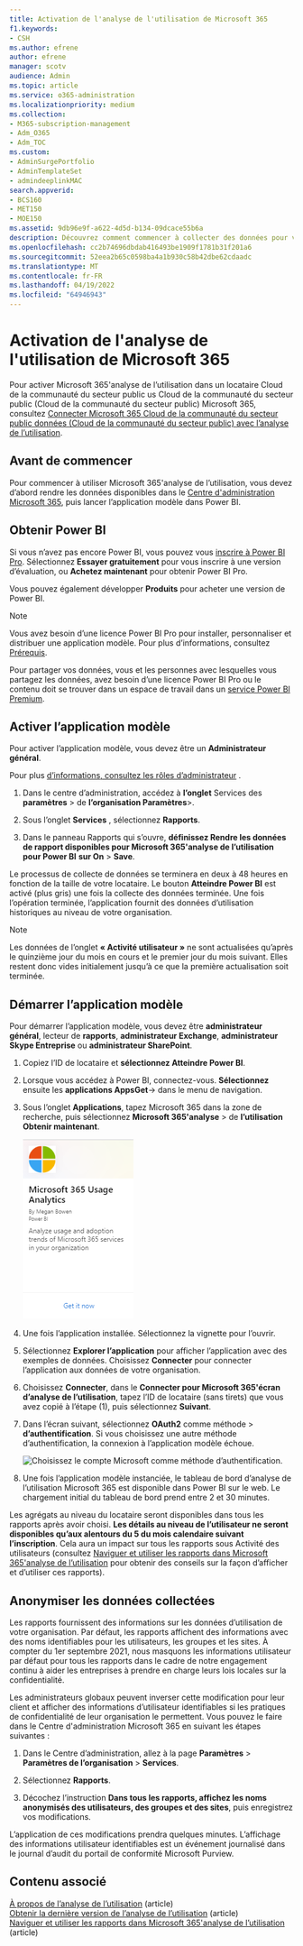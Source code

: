 ```yaml
---
title: Activation de l'analyse de l'utilisation de Microsoft 365
f1.keywords:
- CSH
ms.author: efrene
author: efrene
manager: scotv
audience: Admin
ms.topic: article
ms.service: o365-administration
ms.localizationpriority: medium
ms.collection:
- M365-subscription-management
- Adm_O365
- Adm_TOC
ms.custom:
- AdminSurgePortfolio
- AdminTemplateSet
- admindeeplinkMAC
search.appverid:
- BCS160
- MET150
- MOE150
ms.assetid: 9db96e9f-a622-4d5d-b134-09dcace55b6a
description: Découvrez comment commencer à collecter des données pour votre locataire à l’aide de l’application modèle Microsoft 365 Usage Analytics dans Power BI.
ms.openlocfilehash: cc2b74696dbdab416493be1909f1781b31f201a6
ms.sourcegitcommit: 52eea2b65c0598ba4a1b930c58b42dbe62cdaadc
ms.translationtype: MT
ms.contentlocale: fr-FR
ms.lasthandoff: 04/19/2022
ms.locfileid: "64946943"
---
```

# <a name="enable-microsoft-365-usage-analytics"></a>Activation de l'analyse de l'utilisation de Microsoft 365

Pour activer Microsoft 365'analyse de l’utilisation dans un locataire Cloud de la communauté du secteur public us Cloud de la communauté du secteur public (Cloud de la communauté du secteur public) Microsoft 365, consultez [Connecter Microsoft 365 Cloud de la communauté du secteur public données (Cloud de la communauté du secteur public) avec l’analyse de l’utilisation](connect-to-gcc-data-with-usage-analytics.md).

## <a name="before-you-begin"></a>Avant de commencer

Pour commencer à utiliser Microsoft 365'analyse de l’utilisation, vous devez d’abord rendre les données disponibles dans le <a href="https://go.microsoft.com/fwlink/p/?linkid=2024339" target="_blank">Centre d'administration Microsoft 365</a>, puis lancer l’application modèle dans Power BI.

## <a name="get-power-bi"></a>Obtenir Power BI

Si vous n’avez pas encore Power BI, vous pouvez vous [inscrire à Power BI Pro](https://go.microsoft.com/fwlink/p/?linkid=845347). Sélectionnez **Essayer gratuitement** pour vous inscrire à une version d’évaluation, ou **Achetez maintenant** pour obtenir Power BI Pro.


Vous pouvez également développer **Produits** pour acheter une version de Power BI.

> [!NOTE]
> Vous avez besoin d’une licence Power BI Pro pour installer, personnaliser et distribuer une application modèle. Pour plus d’informations, consultez [Prérequis](/power-bi/service-template-apps-install-distribute?source=docs#prerequisites).

Pour partager vos données, vous et les personnes avec lesquelles vous partagez les données, avez besoin d’une licence Power BI Pro ou le contenu doit se trouver dans un espace de travail dans un [service Power BI Premium](/power-bi/service-premium-what-is).

## <a name="enable-the-template-app"></a>Activer l’application modèle

Pour activer l’application modèle, vous devez être un **Administrateur général**.

Pour plus [d’informations, consultez les rôles d’administrateur](../add-users/about-admin-roles.md) .

1. Dans le centre d’administration, accédez à **l’onglet** Services des **paramètres** \> de **l’organisation Paramètres**\>.

2. Sous l’onglet **Services** , sélectionnez  **Rapports**.

3. Dans le panneau Rapports qui s’ouvre, **définissez Rendre les données de rapport disponibles pour Microsoft 365'analyse de l’utilisation pour Power BI** **sur On** \> **Save**.

Le processus de collecte de données se terminera en deux à 48 heures en fonction de la taille de votre locataire. Le bouton **Atteindre Power BI** est activé (plus gris) une fois la collecte des données terminée. Une fois l’opération terminée, l’application fournit des données d’utilisation historiques au niveau de votre organisation. 

> [!NOTE]
> Les données de l’onglet **« Activité utilisateur »** ne sont actualisées qu’après le quinzième jour du mois en cours et le premier jour du mois suivant. Elles restent donc vides initialement jusqu’à ce que la première actualisation soit terminée.

## <a name="start-the-template-app"></a>Démarrer l’application modèle

Pour démarrer l’application modèle, vous devez être **administrateur général**, lecteur de **rapports**, **administrateur Exchange**, **administrateur Skype Entreprise** ou **administrateur SharePoint**.

1. Copiez l’ID de locataire et **sélectionnez Atteindre Power BI**.

2. Lorsque vous accédez à Power BI, connectez-vous. **Sélectionnez** ensuite les **applications AppsGet**-> dans le menu de navigation.

3. Sous l’onglet **Applications**, tapez Microsoft 365 dans la zone de recherche, puis sélectionnez **Microsoft 365'analyse** \> de **l’utilisation Obtenir maintenant**.

    [![Sélectionnez Obtenir maintenant.](../../media/78102250-9874-4a32-8365-436f13560b52.png)](https://app.powerbi.com/groups/me/getapps/services/cia_microsoft365.microsoft-365-usage-analytics)

4. Une fois l’application installée. Sélectionnez la vignette pour l’ouvrir.

5. Sélectionnez **Explorer l’application** pour afficher l’application avec des exemples de données. Choisissez **Connecter** pour connecter l’application aux données de votre organisation.

6. Choisissez **Connecter**, dans le **Connecter pour Microsoft 365'écran d’analyse de l’utilisation**, tapez l’ID de locataire (sans tirets) que vous avez copié à l’étape (1), puis sélectionnez **Suivant**.

7. Dans l’écran suivant, sélectionnez **OAuth2** comme méthode \> **d’authentification**. Si vous choisissez une autre méthode d’authentification, la connexion à l’application modèle échoue.

    ![Choisissez le compte Microsoft comme méthode d’authentification.](../../media/ab6f0463-c3f7-4088-a605-67c699fa86adnew.png)

8. Une fois l’application modèle instanciée, le tableau de bord d’analyse de l’utilisation Microsoft 365 est disponible dans Power BI sur le web. Le chargement initial du tableau de bord prend entre 2 et 30 minutes.

Les agrégats au niveau du locataire seront disponibles dans tous les rapports après avoir choisi. **Les détails au niveau de l’utilisateur ne seront disponibles qu’aux alentours du 5 du mois calendaire suivant l’inscription**. Cela aura un impact sur tous les rapports sous Activité des utilisateurs (consultez [Naviguer et utiliser les rapports dans Microsoft 365'analyse de l’utilisation](navigate-and-utilize-reports.md) pour obtenir des conseils sur la façon d’afficher et d’utiliser ces rapports).

## <a name="make-the-collected-data-anonymous"></a>Anonymiser les données collectées

Les rapports fournissent des informations sur les données d’utilisation de votre organisation. Par défaut, les rapports affichent des informations avec des noms identifiables pour les utilisateurs, les groupes et les sites. À compter du 1er septembre 2021, nous masquons les informations utilisateur par défaut pour tous les rapports dans le cadre de notre engagement continu à aider les entreprises à prendre en charge leurs lois locales sur la confidentialité.
  
Les administrateurs globaux peuvent inverser cette modification pour leur client et afficher des informations d’utilisateur identifiables si les pratiques de confidentialité de leur organisation le permettent. Vous pouvez le faire dans le Centre d'administration Microsoft 365 en suivant les étapes suivantes :
  
1. Dans le Centre d’administration, allez à la page **Paramètres** \> **Paramètres de l’organisation** \> **Services**.

2. Sélectionnez **Rapports**. 
  
3. Décochez l’instruction **Dans tous les rapports, affichez les noms anonymisés des utilisateurs, des groupes et des sites**, puis enregistrez vos modifications.  
  
L’application de ces modifications prendra quelques minutes. L’affichage des informations utilisateur identifiables est un événement journalisé dans le journal d’audit du portail de conformité Microsoft Purview.   

## <a name="related-content"></a>Contenu associé

[À propos de l’analyse de l’utilisation](usage-analytics.md) (article)\
[Obtenir la dernière version de l’analyse de l’utilisation](get-the-latest-version-of-usage-analytics.md) (article)\
[Naviguer et utiliser les rapports dans Microsoft 365'analyse de l’utilisation](navigate-and-utilize-reports.md) (article)
